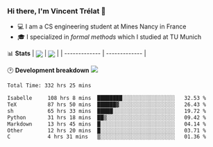 ### Hi there, I'm Vincent Trélat 👋
 - 💻 I am a CS engineering student at Mines Nancy in France
 - 🎓 I specialized in *formal methods* which I studied at TU Munich

📊 **Stats**
| <img align="center" src="https://readme-stats.clckblog.space/api?username=VTrelat&show_icons=true&include_all_commits=true&theme=tokyonight&hide_border=true" /> | <img align="center" src="https://readme-stats.clckblog.space/api/top-langs/?username=VTrelat&layout=compact&theme=tokyonight&hide_border=true" /> |
| ------------- | ------------- |

🕑 **Development breakdown** ![](https://wakatime.com/badge/user/8d0110fb-6b70-4990-ab86-45c404715c2b.svg)
<!--START_SECTION:waka-->

```txt
Total Time: 332 hrs 25 mins

Isabelle     108 hrs 8 mins  ████████░░░░░░░░░░░░░░░░░   32.53 %
TeX          87 hrs 50 mins  ██████▓░░░░░░░░░░░░░░░░░░   26.43 %
sh           65 hrs 33 mins  █████░░░░░░░░░░░░░░░░░░░░   19.72 %
Python       31 hrs 18 mins  ██▒░░░░░░░░░░░░░░░░░░░░░░   09.42 %
Markdown     13 hrs 45 mins  █░░░░░░░░░░░░░░░░░░░░░░░░   04.14 %
Other        12 hrs 20 mins  █░░░░░░░░░░░░░░░░░░░░░░░░   03.71 %
C            4 hrs 31 mins   ▒░░░░░░░░░░░░░░░░░░░░░░░░   01.36 %
```

<!--END_SECTION:waka-->

